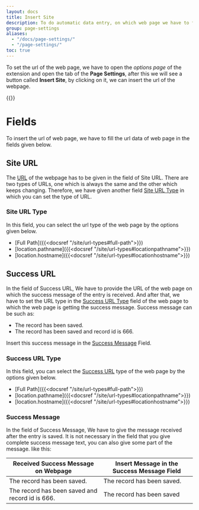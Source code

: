 ```yaml
---
layout: docs
title: Insert Site
description: To do automatic data entry, on which web page we have to fill the excel data, for that we have to give the url of that web page.
group: page-settings
aliases:
  - "/docs/page-settings/"
  - "/page-settings/"
toc: true
---
```


To set the url of the web page, we have to open the *options page* of the extension and open the tab of the **Page Settings**, after this we will see a button called **Insert Site**, by clicking on it, we can insert the url of the webpage.

{{<img insert-webpage-url.png>}}

# Fields

To insert the url of web page, we have to fill the url data of web page in the fields given below.

## Site URL

The [URL](https://en.wikipedia.org/wiki/URL) of the webpage has to be given in the field of Site URL. There are two types of URLs, one which is always the same and the other which keeps changing. Therefore, we have given another field [Site URL Type](#site-url-type) in which you can set the type of URL.

### Site URL Type

In this field, you can select the url type of the web page by the options given below.

- [Full Path]({{<docsref "/site/url-types#full-path">}})
- [location.pathname]({{<docsref "/site/url-types#locationpathname">}})
- [location.hostname]({{<docsref "/site/url-types#locationhostname">}})

## Success URL

In the field of Success URL, We have to provide the URL of the web page on which the success message of the entry is received. And after that, we have to set the URL type in the [Success URL Type](#success-url-type) field of the web page to which the web page is getting the success message. Success message can be such as:

- The record has been saved.
- The record has been saved and record id is 666.

Insert this success message in the [Success Message](#success-message) Field.

### Success URL Type

In this field, you can select the [Success URL](#success-url) type of the web page by the options given below.

- [Full Path]({{<docsref "/site/url-types#full-path">}})
- [location.pathname]({{<docsref "/site/url-types#locationpathname">}})
- [location.hostname]({{<docsref "/site/url-types#locationhostname">}})

### Success Message

In the field of Success Message, We have to give the message received after the entry is saved. It is not necessary in the field that you give complete success message text, you can also give some part of the message. like this:

<table class="table">
  <thead>
    <tr>
      <th scope="col">Received Success Message on Webpage</th>
      <th scope="col">Insert Message in the Success Message Field</th>
    </tr>
  </thead>
  <tbody>
    <tr>
      <td>The record has been saved.</td>
      <td>The record has been saved.</td>
    </tr>
    <tr>
      <td>The record has been saved and record id is 666.</td>
      <td>The record has been saved</td>
    </tr>
  </tbody>
</table>
